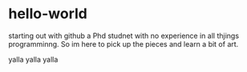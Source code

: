 # hello-world
starting out with github
a Phd studnet with no experience in all thjings programminng. So im here to pick up the pieces and learn a bit of art.

yalla yalla yalla 

